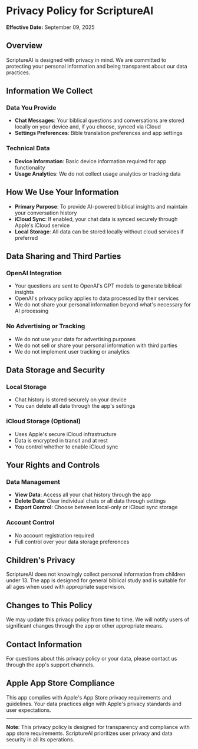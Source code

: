 # Privacy Policy for ScriptureAI

**Effective Date:** September 09, 2025

## Overview

ScriptureAI is designed with privacy in mind. We are committed to protecting your personal information and being transparent about our data practices.

## Information We Collect

### Data You Provide
- **Chat Messages**: Your biblical questions and conversations are stored locally on your device and, if you choose, synced via iCloud
- **Settings Preferences**: Bible translation preferences and app settings

### Technical Data
- **Device Information**: Basic device information required for app functionality
- **Usage Analytics**: We do not collect usage analytics or tracking data

## How We Use Your Information

- **Primary Purpose**: To provide AI-powered biblical insights and maintain your conversation history
- **iCloud Sync**: If enabled, your chat data is synced securely through Apple's iCloud service
- **Local Storage**: All data can be stored locally without cloud services if preferred

## Data Sharing and Third Parties

### OpenAI Integration
- Your questions are sent to OpenAI's GPT models to generate biblical insights
- OpenAI's privacy policy applies to data processed by their services
- We do not share your personal information beyond what's necessary for AI processing

### No Advertising or Tracking
- We do not use your data for advertising purposes
- We do not sell or share your personal information with third parties
- We do not implement user tracking or analytics

## Data Storage and Security

### Local Storage
- Chat history is stored securely on your device
- You can delete all data through the app's settings

### iCloud Storage (Optional)
- Uses Apple's secure iCloud infrastructure
- Data is encrypted in transit and at rest
- You control whether to enable iCloud sync

## Your Rights and Controls

### Data Management
- **View Data**: Access all your chat history through the app
- **Delete Data**: Clear individual chats or all data through settings
- **Export Control**: Choose between local-only or iCloud sync storage

### Account Control
- No account registration required
- Full control over your data storage preferences

## Children's Privacy

ScriptureAI does not knowingly collect personal information from children under 13. The app is designed for general biblical study and is suitable for all ages when used with appropriate supervision.

## Changes to This Policy

We may update this privacy policy from time to time. We will notify users of significant changes through the app or other appropriate means.

## Contact Information

For questions about this privacy policy or your data, please contact us through the app's support channels.

## Apple App Store Compliance

This app complies with Apple's App Store privacy requirements and guidelines. Your data practices align with Apple's privacy standards and user expectations.

---

**Note**: This privacy policy is designed for transparency and compliance with app store requirements. ScriptureAI prioritizes user privacy and data security in all its operations.
